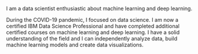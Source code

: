 I am a  data scientist enthusiastic about machine learning and deep learning.

During the COVID-19 pandemic, I focused on data science. I am now a certified IBM Data Science Professional and have completed additional certified courses on machine learning and deep learning. I have a solid understanding of the field and I can independently analyze data, build machine learning models and create data visualizations.
